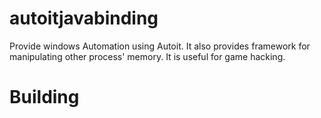 # autoitjavabinding
Provide windows Automation using Autoit. It also provides framework for manipulating other process' memory. It is useful for game hacking.

# Building